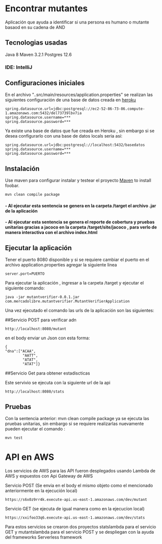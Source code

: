 # Encontrar mutantes

Aplicación que ayuda a identificar si una persona es humano o mutante basaod en su cadena de AND


## Tecnologias usadas

Java 8
Maven 3.2.1
Postgres 12.6

### IDE: IntelliJ


## Configuraciones iniciales



En el archivo "..src/main/resources/application.properties" se realizan las siguientes configuración de una base de datos creada en [heroku](https://www.heroku.com/)

```
spring.datasource.url=jdbc:postgresql://ec2-52-86-73-86.compute-1.amazonaws.com:5432/del73739lbv7ia
spring.datasource.username=***
spring.datasource.password=***
```

Ya existe una base de datos que fue creada en Heroku , sin embargo si se desea configurarlo con una base de datos locals seria así:

```
spring.datasource.url=jdbc:postgresql://localhost:5432/basedatos
spring.datasource.username=***
spring.datasource.password=***
```


## Instalación

Use maven para configurar instalar y testear el proyecto [Maven](https://maven.apache.org/) to install foobar.

```bash
mvn clean compile package
```

#### - Al ejecutar esta sentencia se genera en la carpeta /target el archivo .jar de la aplicación
#### - Al ejecutar esta sentencia se genera el reporte de cobertura y pruebas unitarias gracias a jacoco en la carpeta /target/site/jacoco , para verlo de manera interactiva con el archivo index.html

## Ejecutar la aplicación


Tener el puerto 8080 disponible y si se requiere cambiar el puerto en el archivo application.properties agregar la siguiente linea
```
server.port=PUERTO
```
Para ejecutar la aplicación , ingresar a la carpeta /target y ejecutar el siguiente comando:

```
java -jar mutantverifier-0.0.1.jar com.mercadolibre.mutantverifier.MutantVerifierApplication
```

Una vez ejecutado el comando las urls de la aplicación son las siguientes:

##Servicio POST para verificar adn
```
http://localhost:8080/mutant
```
en el body enviar un Json con esta forma:

```
{
"dna":["ACAA",
        "AATT",
        "ATAT",
        "ATAT"]}
```

##Servicio Get para obtener estadiscticas

Este servivio se ejecuta con la siguiente url de la api

```
http://localhost:8080/stats
```


## Pruebas

Con la sentencia anterior: mvn clean compile package ya se ejecuta las pruebas unitarias, sin embargo si se requiere realizarlas nuevamente pueden ejecutar el comando : 

```
mvn test
```

# API en AWS

Los servicios de AWS para las API fueron desplegados usando Lambda de AWS y expuestos con Api Gateway de AWS

Servicio POST (Se envia en el body el mismo objeto como el mencionado anteriormente en la ejecución local)
```
https://s6x0z9rr4k.execute-api.us-east-1.amazonaws.com/dev/mutant
```

Servicio GET (se ejecuta de igual manera como en la ejecucíon local)
```
https://xxifoo33q6.execute-api.us-east-1.amazonaws.com/dev/stats
```

Para estos servicios se crearon dos proyectos statslambda para el servicio GET y mutantslambda para el servicio POST y se despliegan con la ayuda del frameworks Serverless framework


